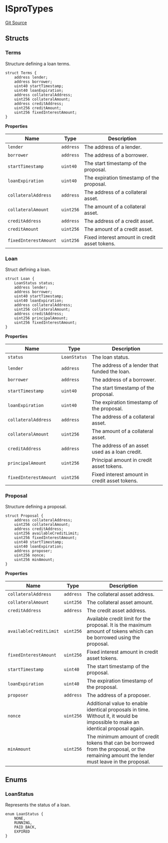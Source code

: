 # ISproTypes
[Git Source](https://github.com/SmarDex-Ecosystem/spro-contracts/blob/b818fd0bfa6775908ae9ca2555b57c4ae28c9b28/src/interfaces/ISproTypes.sol)


## Structs
### Terms
Structure defining a loan terms.


```solidity
struct Terms {
    address lender;
    address borrower;
    uint40 startTimestamp;
    uint40 loanExpiration;
    address collateralAddress;
    uint256 collateralAmount;
    address creditAddress;
    uint256 creditAmount;
    uint256 fixedInterestAmount;
}
```

**Properties**

|Name|Type|Description|
|----|----|-----------|
|`lender`|`address`|The address of a lender.|
|`borrower`|`address`|The address of a borrower.|
|`startTimestamp`|`uint40`|The start timestamp of the proposal.|
|`loanExpiration`|`uint40`|The expiration timestamp of the proposal.|
|`collateralAddress`|`address`|The address of a collateral asset.|
|`collateralAmount`|`uint256`|The amount of a collateral asset.|
|`creditAddress`|`address`|The address of a credit asset.|
|`creditAmount`|`uint256`|The amount of a credit asset.|
|`fixedInterestAmount`|`uint256`|Fixed interest amount in credit asset tokens.|

### Loan
Struct defining a loan.


```solidity
struct Loan {
    LoanStatus status;
    address lender;
    address borrower;
    uint40 startTimestamp;
    uint40 loanExpiration;
    address collateralAddress;
    uint256 collateralAmount;
    address creditAddress;
    uint256 principalAmount;
    uint256 fixedInterestAmount;
}
```

**Properties**

|Name|Type|Description|
|----|----|-----------|
|`status`|`LoanStatus`|The loan status.|
|`lender`|`address`|The address of a lender that funded the loan.|
|`borrower`|`address`|The address of a borrower.|
|`startTimestamp`|`uint40`|The start timestamp of the proposal.|
|`loanExpiration`|`uint40`|The expiration timestamp of the proposal.|
|`collateralAddress`|`address`|The address of a collateral asset.|
|`collateralAmount`|`uint256`|The amount of a collateral asset.|
|`creditAddress`|`address`|The address of an asset used as a loan credit.|
|`principalAmount`|`uint256`|Principal amount in credit asset tokens.|
|`fixedInterestAmount`|`uint256`|Fixed interest amount in credit asset tokens.|

### Proposal
Structure defining a proposal.


```solidity
struct Proposal {
    address collateralAddress;
    uint256 collateralAmount;
    address creditAddress;
    uint256 availableCreditLimit;
    uint256 fixedInterestAmount;
    uint40 startTimestamp;
    uint40 loanExpiration;
    address proposer;
    uint256 nonce;
    uint256 minAmount;
}
```

**Properties**

|Name|Type|Description|
|----|----|-----------|
|`collateralAddress`|`address`|The collateral asset address.|
|`collateralAmount`|`uint256`|The collateral asset amount.|
|`creditAddress`|`address`|The credit asset address.|
|`availableCreditLimit`|`uint256`|Available credit limit for the proposal. It is the maximum amount of tokens which can be borrowed using the proposal.|
|`fixedInterestAmount`|`uint256`|Fixed interest amount in credit asset tokens.|
|`startTimestamp`|`uint40`|The start timestamp of the proposal.|
|`loanExpiration`|`uint40`|The expiration timestamp of the proposal.|
|`proposer`|`address`|The address of a proposer.|
|`nonce`|`uint256`|Additional value to enable identical proposals in time. Without it, it would be impossible to make an identical proposal again.|
|`minAmount`|`uint256`|The minimum amount of credit tokens that can be borrowed from the proposal, or the remaining amount the lender must leave in the proposal.|

## Enums
### LoanStatus
Represents the status of a loan.


```solidity
enum LoanStatus {
    NONE,
    RUNNING,
    PAID_BACK,
    EXPIRED
}
```

